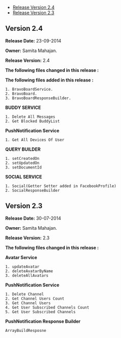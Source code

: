 * [Release Version 2.4](https://github.com/shephertz/App42_PHP_API/blob/Restructure/Change%20Log.md#version-24)
* [Release Version 2.3](https://github.com/shephertz/App42_PHP_API/blob/Restructure/Change%20Log.md#version-23)

## Version 2.4

**Release Date:** 23-09-2014

**Owner:** Samita Mahajan.

**Release Version:** 2.4


**The following files changed in this release :**

**The following files added in this release :**

```
1. BravoBoardService.
2. BravoBoard.
3. BravoBoardResponseBuilder.
```

**BUDDY SERVICE**
```
1. Delete All Messages
2. Get Blocked BuddyList
```

**PushNotification Service**
```
1. Get All Devices Of User
```

**QUERY BUILDER**

```
1. setCreatedOn
2. setUpdatedOn
3. setDocumentId
```
**SOCIAL SERVICE**

```
1. Social(Getter Setter added in FacebookProfile)
2. SocialResponseBuilder
```

## Version 2.3
**Release Date:** 30-07-2014

**Owner:** Samita Mahajan.

**Release Version:** 2.3


**The following files changed in this release :**


**Avatar Service**
```
1. updateAvatar
2. deleteAvatarByName
3. deleteAllAvatars
```

**PushNotification Service**
```
1. Delete Channel
2. Get Channel Users Count
3. Get Channel Users
4. Get User Subscribed Channels Count
5. Get User Subscribed Channels
```

**PushNotification Response Builder**
```
ArrayBuildResposne
```
